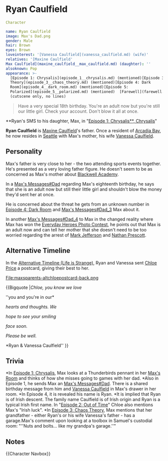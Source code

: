 #  Ryan Caulfield 

```yaml
Character

name: Ryan Caulfield
image: Max's Dad.png
gender: Male
hair: Brown
eyes: Brown
loveinterest: '[Vanessa Caulfield](vanessa_caulfield.md) (wife)'
relatives: '[Maxine Caulfield'
Max Caulfield](maxine_caulfield__max_caulfield.md) (daughter): ''
alsoknown: Pop
appearance: >-
  [Episode 1: Chrysalis](episode_1__chrysalis.md) (mentioned)[Episode 3: Chaos
  Theory](episode_3__chaos_theory.md) (mentioned)[Episode 4: Dark
  Room](episode_4__dark_room.md) (mentioned)[Episode 5:
  Polarized](episode_5__polarized.md) (mentioned)  [Farewell](farewell.md)
  (cutscene only, no lines)
```

> Have a very special 18th birthday. You're an adult now but you're still our little girl. Check your account. Don't blow it all at once.

**Ryan's SMS to his daughter, Max, in "[Episode 1: Chrysalis**, Chrysalis](episode_1__chrysalis____chrysalis.md)"

**Ryan Caulfield** is [Maxine Caulfield](max_caulfield.md)'s father. Once a resident of [Arcadia Bay](arcadia_bay.md), he now resides in [Seattle](seattle.md) with Max's mother, his wife [Vanessa Caulfield](vanessa_caulfield.md).

##  Personality 
Max's father is very close to her - the two attending sports events together. He's presented as a very loving father figure. He doesn't seem to be as concerned as Max's mother about [Blackwell Academy](blackwell_academy.md).

In a [Max's Messages#Dad](text_message.md) regarding Max's eighteenth birthday, he says that she is an adult now but still their little girl and shouldn't blow the money they'd sent her at once.

He is concerned about the threat he gets from an unknown number in [Episode 4: Dark Room](episode_4.md) and [Max's Messages#Dad_3](messages.md) Max about it.

In another [Max's Messages#Dad_4](text_message.md) to Max in the changed reality where Max has won the [Everyday Heroes Photo Contest](everyday_heroes_photo_contest.md), he points out that Max is an adult now and can tell her mother that she doesn't need to be too worried regarding the arrest of [Mark Jefferson](mark_jefferson.md) and [Nathan Prescott](nathan_prescott.md).

##  Alternative Timeline 
In the [Alternative Timeline (Life is Strange)](alternative_timeline.md), Ryan and Vanessa sent [Chloe Price](chloe_price.md) a postcard, giving their best to her.

[File:maxsparents-altchloepostcard-back.png](thumb.md)

{{Bigquote
|*Chloe, you know we love*

''you and you're in our*

*hearts and thoughts. We*

*hope to see your smiling*

*face soon.*

*Please be well.*

*Ryan & Vanessa Caulfield''
}}

##  Trivia 
*In [Episode 1: Chrysalis](episode_1.md), Max looks at a Thunderbirds pennant in her [Max's Room](room.md) and thinks of how she misses going to games with her dad.
*Also in Episode 1, he sends Max an [Max's Messages#Dad](sms_message.md). There is a shared birthday message from him and [Vanessa Caulfield](max_s_mother.md) in Max's drawer in her room.
*In Episode 4, it is revealed his name is Ryan.
*It is implied that Ryan is of Irish descent. The family name Caulfield is of Irish origin and Ryan is a typical Irish first name. In "[Episode 2: Out of Time](out_of_time.md)" Chloe also mentions Max's "Irish luck".
*In [Episode 3: Chaos Theory](episode_3.md), Max mentions that her grandfather - either Ryan's or his wife Vanessa's father - has a garage.Max's comment upon looking at a toolbox in Samuel's custodial room: "''Nuts and bolts... like my grandpa's garage.''"

##  Notes 

{{Character Navbox}}

